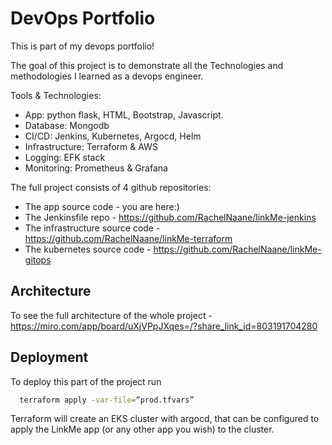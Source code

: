 # DevOps Portfolio

This is part of my devops portfolio!

The goal of this project is to demonstrate all the Technologies and methodologies I learned as a devops engineer.

Tools & Technologies:
* App: python flask, HTML, Bootstrap, Javascript.
* Database: Mongodb
* CI/CD: Jenkins, Kubernetes, Argocd, Helm
* Infrastructure: Terraform & AWS
* Logging: EFK stack
* Monitoring: Prometheus & Grafana

The full project consists of 4 github repositories:
* The app source code - you are here:)
* The Jenkinsfile repo - https://github.com/RachelNaane/linkMe-jenkins
* The infrastructure source code - https://github.com/RachelNaane/linkMe-terraform
* The kubernetes source code - https://github.com/RachelNaane/linkMe-gitops

## Architecture

To see the full architecture of the whole project - https://miro.com/app/board/uXjVPpJXqes=/?share_link_id=803191704280

## Deployment

To deploy this part of the project run

```bash
  terraform apply -var-file=”prod.tfvars”
```

Terraform will create an EKS cluster with argocd, that can be configured to apply the LinkMe app (or any other app you wish) to the cluster. 